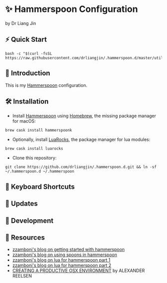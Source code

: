 # :sparkles: Hammerspoon Configuration
by Dr Liang Jin

## :zap: Quick Start
```
bash -c "$(curl -fsSL https://raw.githubusercontent.com/drliangjin/.hammerspoon.d/master/utils/install)"
```
## :scroll: Introduction
This is my [Hammerspoon](https://www.hammerspoon.org/) configuration.

## :hammer_and_wrench: Installation
- Install [Hammerspoon](https://www.hammerspoon.org/) using [Homebrew](https://brew.sh/), the missing package manager for macOS:
```
brew cask install hammerspoonk
```
- Optionally, install [LuaRocks](https://luarocks.org/), the package manager for lua modules:
```
brew cask install luarocks
```
- Clone this repository:
```
git clone https://github.com/drliangjin/.hammerspoon.d.git && ln -sf ~/.hammerspoon.d ~/.hammerspoon
```

## :musical_keyboard: Keyboard Shortcuts

## :loudspeaker: Updates

## :construction: Development

## :open_book: Resources
- [zzamboni's blog on getting started with hammerspoon](http://zzamboni.org/post/getting-started-with-hammerspoon/)
- [zzamboni's blog on using spoons in hammerspoon](http://zzamboni.org/post/using-spoons-in-hammerspoon/)
- [zzamboni's blog on lua for hammerspoon part 1](http://zzamboni.org/post/just-enough-lua-to-be-productive-in-hammerspoon-part-1/)
- [zzamboni's blog on lua for hammerspoon part 2](http://zzamboni.org/post/just-enough-lua-to-be-productive-in-hammerspoon-part-2/)
- [CREATING A PRODUCTIVE OSX ENVIRONMENT](https://spinscale.de/posts/2016-11-08-creating-a-productive-osx-environment-hammerspoon.html) by ALEXANDER REELSEN
